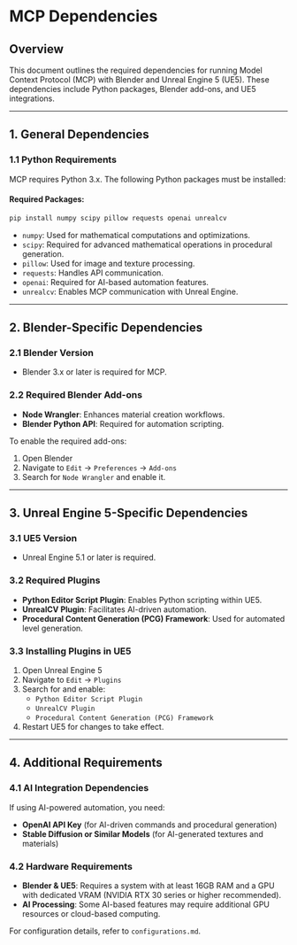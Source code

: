 # MCP Dependencies

## Overview
This document outlines the required dependencies for running Model Context Protocol (MCP) with Blender and Unreal Engine 5 (UE5). These dependencies include Python packages, Blender add-ons, and UE5 integrations.

---

## **1. General Dependencies**
### **1.1 Python Requirements**
MCP requires Python 3.x. The following Python packages must be installed:

#### Required Packages:
```bash
pip install numpy scipy pillow requests openai unrealcv
```
- `numpy`: Used for mathematical computations and optimizations.
- `scipy`: Required for advanced mathematical operations in procedural generation.
- `pillow`: Used for image and texture processing.
- `requests`: Handles API communication.
- `openai`: Required for AI-based automation features.
- `unrealcv`: Enables MCP communication with Unreal Engine.

---

## **2. Blender-Specific Dependencies**
### **2.1 Blender Version**
- Blender 3.x or later is required for MCP.

### **2.2 Required Blender Add-ons**
- **Node Wrangler**: Enhances material creation workflows.
- **Blender Python API**: Required for automation scripting.

To enable the required add-ons:
1. Open Blender
2. Navigate to `Edit` → `Preferences` → `Add-ons`
3. Search for `Node Wrangler` and enable it.

---

## **3. Unreal Engine 5-Specific Dependencies**
### **3.1 UE5 Version**
- Unreal Engine 5.1 or later is required.

### **3.2 Required Plugins**
- **Python Editor Script Plugin**: Enables Python scripting within UE5.
- **UnrealCV Plugin**: Facilitates AI-driven automation.
- **Procedural Content Generation (PCG) Framework**: Used for automated level generation.

### **3.3 Installing Plugins in UE5**
1. Open Unreal Engine 5
2. Navigate to `Edit` → `Plugins`
3. Search for and enable:
   - `Python Editor Script Plugin`
   - `UnrealCV Plugin`
   - `Procedural Content Generation (PCG) Framework`
4. Restart UE5 for changes to take effect.

---

## **4. Additional Requirements**
### **4.1 AI Integration Dependencies**
If using AI-powered automation, you need:
- **OpenAI API Key** (for AI-driven commands and procedural generation)
- **Stable Diffusion or Similar Models** (for AI-generated textures and materials)

### **4.2 Hardware Requirements**
- **Blender & UE5**: Requires a system with at least 16GB RAM and a GPU with dedicated VRAM (NVIDIA RTX 30 series or higher recommended).
- **AI Processing**: Some AI-based features may require additional GPU resources or cloud-based computing.

For configuration details, refer to `configurations.md`.

